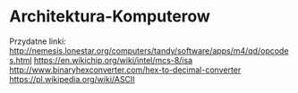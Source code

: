 # Architektura-Komputerow
Przydatne linki:
http://nemesis.lonestar.org/computers/tandy/software/apps/m4/qd/opcodes.html
https://en.wikichip.org/wiki/intel/mcs-8/isa
http://www.binaryhexconverter.com/hex-to-decimal-converter
https://pl.wikipedia.org/wiki/ASCII
